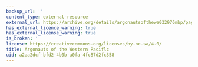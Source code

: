 ```yaml
---
backup_url: ''
content_type: external-resource
external_url: https://archive.org/details/argonautsofthewe032976mbp/page/n135/mode/2up
has_external_licence_warning: true
has_external_license_warning: true
is_broken: ''
license: https://creativecommons.org/licenses/by-nc-sa/4.0/
title: Argonauts of the Western Paciflc
uid: a2aa2dcf-bfd2-4b0b-a0fa-4fc87d2fc358
---
```

